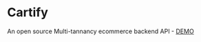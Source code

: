 # Cartify
An open source Multi-tannancy ecommerce backend API - [DEMO](http://cartify.shopdesk.co/) 
